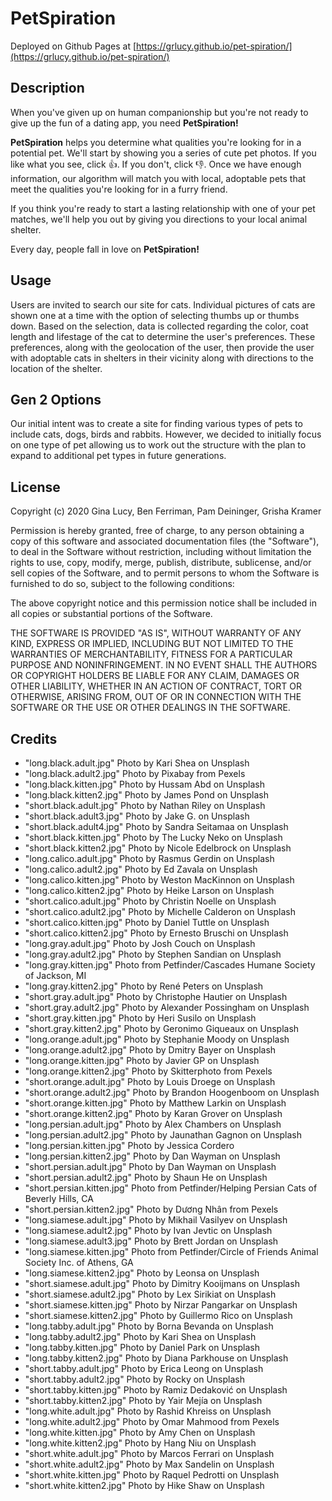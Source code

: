 # PetSpiration

Deployed on Github Pages at [https://grlucy.github.io/pet-spiration/](https://grlucy.github.io/pet-spiration/)

## Description

When you've given up on human companionship but you're not ready to give up the fun of a dating app, you need **PetSpiration!**

**PetSpiration** helps you determine what qualities you're looking for in a potential pet. We'll start by showing you a series of cute pet photos. If you like what you see, click 👍. If you don't, click 👎. Once we have enough information, our algorithm will match you with local, adoptable pets that meet the qualities you're looking for in a furry friend.

If you think you're ready to start a lasting relationship with one of your pet matches, we'll help you out by giving you directions to your local animal shelter.

Every day, people fall in love on **PetSpiration!**

## Usage

Users are invited to search our site for cats. Individual pictures of cats are shown one at a time with the option of selecting thumbs up or thumbs down. Based on the selection, data is collected regarding the color, coat length and lifestage of the cat to determine the user's preferences. These preferences, along with the geolocation of the user, then provide the user with adoptable cats in shelters in their vicinity along with directions to the location of the shelter.

## Gen 2 Options

Our initial intent was to create a site for finding various types of pets to include cats, dogs, birds and rabbits. However, we decided to initially focus on one type of pet allowing us to work out the structure with the plan to expand to additional pet types in future generations.

## License

Copyright (c) 2020 Gina Lucy, Ben Ferriman, Pam Deininger, Grisha Kramer

Permission is hereby granted, free of charge, to any person obtaining a copy of this software and associated documentation files (the "Software"), to deal in the Software without restriction, including without limitation the rights to use, copy, modify, merge, publish, distribute, sublicense, and/or sell copies of the Software, and to permit persons to whom the Software is furnished to do so, subject to the following conditions:

The above copyright notice and this permission notice shall be included in all copies or substantial portions of the Software.

THE SOFTWARE IS PROVIDED "AS IS", WITHOUT WARRANTY OF ANY KIND, EXPRESS OR IMPLIED, INCLUDING BUT NOT LIMITED TO THE WARRANTIES OF MERCHANTABILITY, FITNESS FOR A PARTICULAR PURPOSE AND NONINFRINGEMENT. IN NO EVENT SHALL THE AUTHORS OR COPYRIGHT HOLDERS BE LIABLE FOR ANY CLAIM, DAMAGES OR OTHER LIABILITY, WHETHER IN AN ACTION OF CONTRACT, TORT OR OTHERWISE, ARISING FROM, OUT OF OR IN CONNECTION WITH THE SOFTWARE OR THE USE OR OTHER DEALINGS IN THE SOFTWARE.

## Credits

- "long.black.adult.jpg" Photo by Kari Shea on Unsplash
- "long.black.adult2.jpg" Photo by Pixabay from Pexels
- "long.black.kitten.jpg" Photo by Hussam Abd on Unsplash
- "long.black.kitten2.jpg" Photo by James Pond on Unsplash
- "short.black.adult.jpg" Photo by Nathan Riley on Unsplash
- "short.black.adult3.jpg" Photo by Jake G. on Unsplash
- "short.black.adult4.jpg" Photo by Sandra Seitamaa on Unsplash
- "short.black.kitten.jpg" Photo by The Lucky Neko on Unsplash
- "short.black.kitten2.jpg" Photo by Nicole Edelbrock on Unsplash
- "long.calico.adult.jpg" Photo by Rasmus Gerdin on Unsplash
- "long.calico.adult2.jpg" Photo by Ed Zavala on Unsplash
- "long.calico.kitten.jpg" Photo by Weston MacKinnon on Unsplash
- "long.calico.kitten2.jpg" Photo by Heike Larson on Unsplash
- "short.calico.adult.jpg" Photo by Christin Noelle on Unsplash
- "short.calico.adult2.jpg" Photo by Michelle Calderon on Unsplash
- "short.calico.kitten.jpg" Photo by Daniel Tuttle on Unsplash
- "short.calico.kitten2.jpg" Photo by Ernesto Bruschi on Unsplash
- "long.gray.adult.jpg" Photo by Josh Couch on Unsplash
- "long.gray.adult2.jpg" Photo by Stephen Sandian on Unsplash
- "long.gray.kitten.jpg" Photo from Petfinder/Cascades Humane Society of Jackson, MI
- "long.gray.kitten2.jpg" Photo by René Peters on Unsplash
- "short.gray.adult.jpg" Photo by Christophe Hautier on Unsplash
- "short.gray.adult2.jpg" Photo by Alexander Possingham on Unsplash
- "short.gray.kitten.jpg" Photo by Heri Susilo on Unsplash
- "short.gray.kitten2.jpg" Photo by Geronimo Giqueaux on Unsplash
- "long.orange.adult.jpg" Photo by Stephanie Moody on Unsplash
- "long.orange.adult2.jpg" Photo by Dmitry Bayer on Unsplash
- "long.orange.kitten.jpg" Photo by Javier GP on Unsplash
- "long.orange.kitten2.jpg" Photo by Skitterphoto from Pexels
- "short.orange.adult.jpg" Photo by Louis Droege on Unsplash
- "short.orange.adult2.jpg" Photo by Brandon Hoogenboom on Unsplash
- "short.orange.kitten.jpg" Photo by Matthew Larkin on Unsplash
- "short.orange.kitten2.jpg" Photo by Karan Grover on Unsplash
- "long.persian.adult.jpg" Photo by Alex Chambers on Unsplash
- "long.persian.adult2.jpg" Photo by Jaunathan Gagnon on Unsplash
- "long.persian.kitten.jpg" Photo by Jessica Cordero
- "long.persian.kitten2.jpg" Photo by Dan Wayman on Unsplash
- "short.persian.adult.jpg" Photo by Dan Wayman on Unsplash
- "short.persian.adult2.jpg" Photo by Shaun He on Unsplash
- "short.persian.kitten.jpg" Photo from Petfinder/Helping Persian Cats of Beverly Hills, CA
- "short.persian.kitten2.jpg" Photo by Dương Nhân from Pexels
- "long.siamese.adult.jpg" Photo by Mikhail Vasilyev on Unsplash
- "long.siamese.adult2.jpg" Photo by Ivan Jevtic on Unsplash
- "long.siamese.adult3.jpg" Photo by Brett Jordan on Unsplash
- "long.siamese.kitten.jpg" Photo from Petfinder/Circle of Friends Animal Society Inc. of Athens, GA
- "long.siamese.kitten2.jpg" Photo by Leonsa on Unsplash
- "short.siamese.adult.jpg" Photo by Dimitry Kooijmans on Unsplash
- "short.siamese.adult2.jpg" Photo by Lex Sirikiat on Unsplash
- "short.siamese.kitten.jpg" Photo by Nirzar Pangarkar on Unsplash
- "short.siamese.kitten2.jpg" Photo by Guillermo Rico on Unsplash
- "long.tabby.adult.jpg" Photo by Borna Bevanda on Unsplash
- "long.tabby.adult2.jpg" Photo by Kari Shea on Unsplash
- "long.tabby.kitten.jpg" Photo by Daniel Park on Unsplash
- "long.tabby.kitten2.jpg" Photo by Diana Parkhouse on Unsplash
- "short.tabby.adult.jpg" Photo by Erica Leong on Unsplash
- "short.tabby.adult2.jpg" Photo by Rocky on Unsplash
- "short.tabby.kitten.jpg" Photo by Ramiz Dedaković on Unsplash
- "short.tabby.kitten2.jpg" Photo by Yair Mejía on Unsplash
- "long.white.adult.jpg" Photo by Rashid Khreiss on Unsplash
- "long.white.adult2.jpg" Photo by Omar Mahmood from Pexels
- "long.white.kitten.jpg" Photo by Amy Chen on Unsplash
- "long.white.kitten2.jpg" Photo by Hang Niu on Unsplash
- "short.white.adult.jpg" Photo by Marcos Ferrari on Unsplash
- "short.white.adult2.jpg" Photo by Max Sandelin on Unsplash
- "short.white.kitten.jpg" Photo by Raquel Pedrotti on Unsplash
- "short.white.kitten2.jpg" Photo by Hike Shaw on Unsplash
